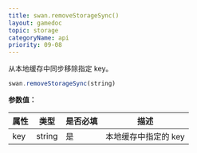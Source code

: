 ```yaml
---
title: swan.removeStorageSync()
layout: gamedoc
topic: storage
categoryName: api
priority: 09-08
---
```


从本地缓存中同步移除指定 key。

```js
swan.removeStorageSync(string)
```

**参数值：**

|属性|类型|是否必填|描述|
|-|-|-|-|
|key|string|是|本地缓存中指定的 key|